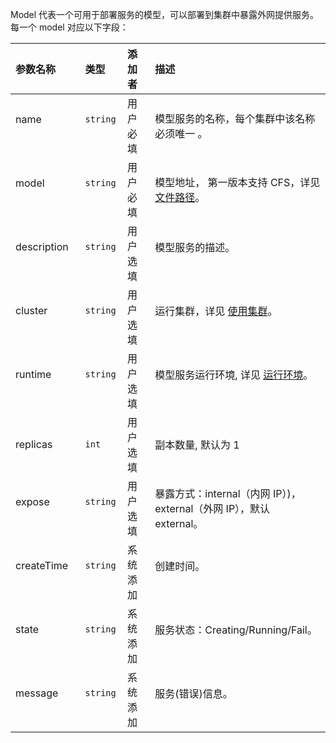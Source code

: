 Model 代表一个可用于部署服务的模型，可以部署到集群中暴露外网提供服务。每一个 model 对应以下字段：

| 参数名称              | 类型      | 添加者    | 描述                                                     |
| :--------------------| :-------- | :------- | :----------------                                        |
| name                 |`string`   | 用户必填  | 模型服务的名称，每个集群中该名称必须唯一 。                   |
| model                |`string`   | 用户必填  | 模型地址， 第一版本支持 CFS，详见 [文件路径](https://cloud.tencent.com/document/product/851/17318)。       |
| description          |`string`   | 用户选填  | 模型服务的描述。                                            |
| cluster              |`string`   | 用户选填  | 运行集群，详见 [使用集群](https://cloud.tencent.com/document/product/851/17317)。                        |
| runtime              |`string`   | 用户选填  | 模型服务运行环境, 详见 [运行环境](https://cloud.tencent.com/document/product/851/17320)。                 |
| replicas             |`int`      | 用户选填  | 副本数量, 默认为 1                                        |
| expose               |`string`   | 用户选填  | 暴露方式：internal（内网 IP）)，external（外网 IP），默认 external。|
| createTime           |`string`   | 系统添加  | 创建时间。                                                 |
| state                |`string`   | 系统添加  | 服务状态：Creating/Running/Fail。                          |
| message              |`string`   | 系统添加  | 服务(错误)信息。                                            |
